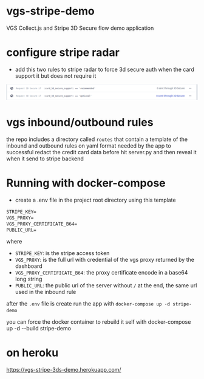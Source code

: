 # vgs-stripe-demo
VGS Collect.js and Stripe 3D Secure flow demo application


# configure stripe radar

* add this two rules to stripe radar to force 3d secure auth when the card support 
it but does not require it

![](stripe-rules.png)

# vgs inbound/outbound rules

the repo includes a directory called `routes` that contain a template of the inbound and outbound rules on yaml format 
needed by the app to successful redact the credit card data before hit server.py and then reveal it when it send to stripe backend

# Running with docker-compose

- create a .env file in the project root directory using this template

```.env
STRIPE_KEY=
VGS_PROXY=
VGS_PROXY_CERTIFICATE_B64=
PUBLIC_URL=
```

where 

* `STRIPE_KEY`: is the stripe access token  
* `VGS_PROXY`: is the full url with credential of the vgs proxy returned by the dashboard 
* `VGS_PROXY_CERTIFICATE_B64`: the proxy certificate encode in a  base64 long string
* `PUBLIC_URL`: the public url of the server without `/` at the end, the same url used in the inbound rule


after the `.env` file is create run the app with `docker-compose up -d stripe-demo`

you can force the docker container to rebuild it self with  docker-compose up -d --build stripe-demo



# on heroku

https://vgs-stripe-3ds-demo.herokuapp.com/